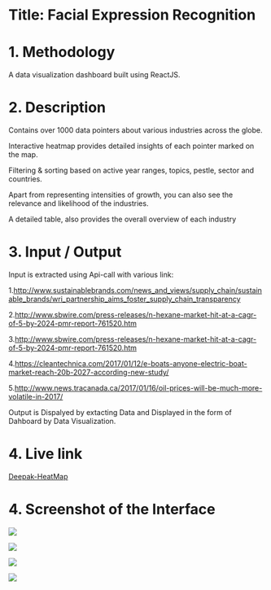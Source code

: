 # Title: Facial Expression Recognition

# 1. Methodology
A data visualization dashboard built using ReactJS.

# 2. Description
 Contains over 1000 data pointers about various industries across the globe.
 
 Interactive heatmap provides detailed insights of each pointer marked on the map.
 
 Filtering & sorting based on active year ranges, topics, pestle, sector and countries.
 
 Apart from representing intensities of growth, you can also see the relevance and likelihood of the industries.
 
 A detailed table, also provides the overall overview of each industry

# 3. Input / Output

Input is extracted using Api-call with various link:

  1.http://www.sustainablebrands.com/news_and_views/supply_chain/sustainable_brands/wri_partnership_aims_foster_supply_chain_transparency
  
  2.http://www.sbwire.com/press-releases/n-hexane-market-hit-at-a-cagr-of-5-by-2024-pmr-report-761520.htm
  
  3.http://www.sbwire.com/press-releases/n-hexane-market-hit-at-a-cagr-of-5-by-2024-pmr-report-761520.htm
  
  4.https://cleantechnica.com/2017/01/12/e-boats-anyone-electric-boat-market-reach-20b-2027-according-new-study/
  
  5.http://www.news.tracanada.ca/2017/01/16/oil-prices-will-be-much-more-volatile-in-2017/
  

Output is Dispalyed by extacting Data and Displayed in the form of Dahboard by Data Visualization.

# 4. Live link
[Deepak-HeatMap](http://stark-heatmap.surge.sh/)

# 4. Screenshot of the Interface
![](https://github.com/deepakrajkranti/DashBoard_kranti/blob/main/p1.png)

![](https://github.com/deepakrajkranti/DashBoard_kranti/blob/main/p2.png)

![](https://github.com/deepakrajkranti/DashBoard_kranti/blob/main/p3.png)

![](https://github.com/deepakrajkranti/DashBoard_kranti/blob/main/p4.png)
  
